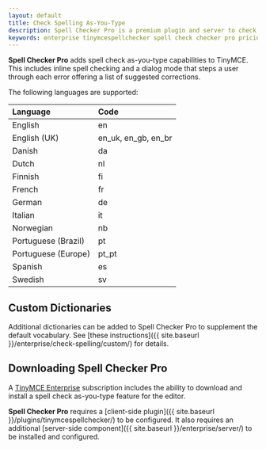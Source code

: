 ```yaml
---
layout: default
title: Check Spelling As-You-Type
description: Spell Checker Pro is a premium plugin and server to check spelling as-you-type.
keywords: enterprise tinymcespellchecker spell check checker pro pricing
---
```


**Spell Checker Pro** adds spell check as-you-type capabilities to TinyMCE. This includes inline spell checking and a dialog mode that steps a user through each error offering a list of suggested corrections.

The following languages are supported:

|Language                   | Code   |
|:--------------------------|:-------|
| English                   | en     |
| English (UK)              | en_uk, en_gb, en_br |
| Danish                    | da     |
| Dutch                     | nl     |
| Finnish                   | fi     |
| French                    | fr     |
| German                    | de     |
| Italian                   | it     |
| Norwegian                 | nb     |
| Portuguese (Brazil)       | pt     |
| Portuguese (Europe)       | pt_pt  |
| Spanish                   | es     |
| Swedish                   | sv     |

## Custom Dictionaries
Additional dictionaries can be added to Spell Checker Pro to supplement the default vocabulary. See [these instructions]({{ site.baseurl }}/enterprise/check-spelling/custom/) for details.

## Downloading Spell Checker Pro

A [TinyMCE Enterprise](http://www.tinymce.com/pricing/) subscription includes the ability to download and install a spell check as-you-type feature for the editor.

**Spell Checker Pro** requires a [client-side plugin]({{ site.baseurl }}/plugins/tinymcespellchecker/) to be configured. It also requires an additional [server-side component]({{ site.baseurl }}/enterprise/server/) to be installed and configured.
